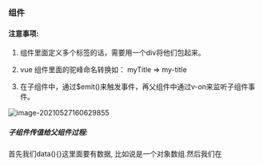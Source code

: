### 组件

#### 注意事项:

1. 组件里面定义多个标签的话，需要用一个div将他们包起来。
2.  vue 组件里面的驼峰命名转换如： myTitle =>  my-title

3. 在子组件中，通过$emit()来触发事件，再父组件中通过v-on来监听子组件事件。

![image-20210527160629855](C:\Users\24026\AppData\Roaming\Typora\typora-user-images\image-20210527160629855.png)

##### 子组件传值给父组件过程:

首先我们data(){}这里面要有数据, 比如说是一个对象数组.然后我们在<template>里面可以使用v-for 来显示数组的所有对象, 然后给每个item(数组中的对象)绑定一个点击事件,然后在组件的methods里面定义点击事件的函数.在函数中,  this.$emit('事件名',  item),这就是组件创建一个新事件.  最后我们就可以在父组件中调用子组件的时候, 在子组件中监听并且用v-on绑定这个事件,给事件绑定一个函数 如: rd(), 就可以在父组件的methods里面操作传来的item了.

##### 父组件传给子组件:

首先在子组件里需要定义一些属性来专门接收父组件传过来的数据, 如: props:["name", " id"], 这就直接传过来了,然后我们就直接通过属性来显示这些值. {{name}}, {{id}}.



#### 数据双向绑定简单实现

```js
<input type="text" id="input">
    <p id="p"> </p>
    <script>
        // 数据
        let obj = {};
        obj.name = "data";
        // 元素（view）
        let input = document.querySelector("#input");
        let p = document.querySelector("#p");

        // 数据变化==》view（元素的属性值改变）
        Object.defineProperty(obj, 'name', {
            get() {
                return val;
            },
            set(newVal) {
                input.value = newVal;   // 数据改变 ===> view改变
                p.innerHTML = newVal;   // 数据改变 ===> view改变
            }
        });

        // 元素属性值改变了=》 数据变化 
        input.addEventListener("input", function (even) {
            obj.name = even.target.value;  // 将用户输入的数据赋值给对象的属性。 
        })

    </script>
```

<input type=text v-model="message">  等价于 

<input type=text  :value="message",   @input="$even.target.value">





{data:{	message: "hello"}}



input input.value===> message



let obj = {name:"helloworld!"}

dom.addLisenEvent('input',  function(e) {

​	   		obj.name = e. target.value;

}) 

measage,  ==>  input的变化

Object.defineProperty(obj,  'name', {

​			set () {

​            }

​	})

##### 父组件模板的所有东西都会在父级作用域内编译，子组件模板的东西都会在子级作用域内编译。

#### 作用域插槽：准备

父组件替换插槽的标签，但是内容由子组件来提供。


